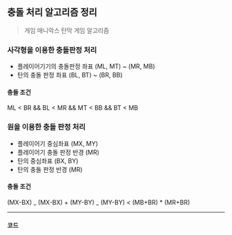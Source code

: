 ## 충돌 처리 알고리즘 정리

> 게임 매니악스 탄막 게임 알고리즘

### 사각형을 이용한 충돌판정 처리

-   플레이어기기의 충돌판정 좌표 (ML, MT) ~ (MR, MB)
-   탄의 충돌 판정 좌표 (BL, BT) ~ (BR, BB)

#### 충돌 조건

ML < BR && BL < MR && MT < BB && BT < MB

### 원을 이용한 충돌 판정 처리

-   플레이어기 중심좌표 (MX, MY)
-   플레이어기 충돌 판정 반경 (MR)
-   탄의 중심좌표 (BX, BY)
-   탄의 충돌 판정 반경 (MR)

#### 충돌 조건

(MX-BX) _ (MX-BX) + (MY-BY) _ (MY-BY) < (MB+BR) \* (MR+BR)

---

#### 코드
